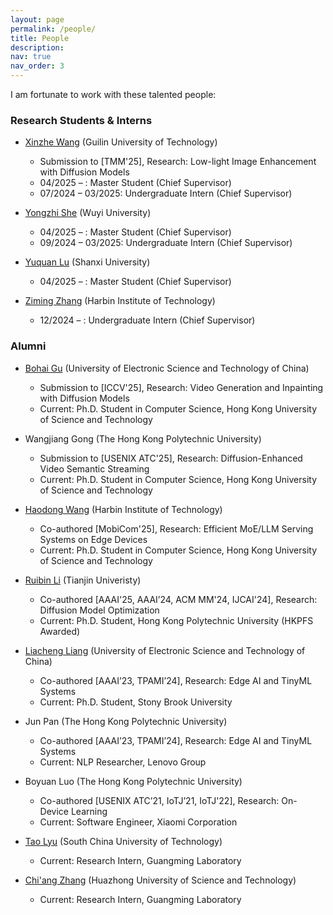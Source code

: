 ```yaml
---
layout: page
permalink: /people/
title: People
description: 
nav: true
nav_order: 3
---
```


I am fortunate to work with these talented people:

### Research Students & Interns

* [Xinzhe Wang](https://q2qx.github.io/xinzhewang.github.io/) (Guilin University of Technology)  
    * Submission to [TMM'25], Research: Low-light Image Enhancement with Diffusion Models
    * 04/2025 – : Master Student (Chief Supervisor) 
    * 07/2024 – 03/2025: Undergraduate Intern (Chief Supervisor) 

* [Yongzhi She](https://yongzhishe.github.io/) (Wuyi University)  
    * 04/2025 – : Master Student (Chief Supervisor)
    * 09/2024 – 03/2025: Undergraduate Intern (Chief Supervisor)  

* [Yuquan Lu](https://yuquanlu01.github.io/) (Shanxi University)  
    * 04/2025 – : Master Student (Chief Supervisor)

* [Ziming Zhang](https://zimingz2004.github.io/) (Harbin Institute of Technology)  
    * 12/2024 – : Undergraduate Intern (Chief Supervisor)


### Alumni

* [Bohai Gu](https://nevsnev.github.io/) (University of Electronic Science and Technology of China)  
    * Submission to [ICCV'25], Research: Video Generation and Inpainting with Diffusion Models  
    * Current: Ph.D. Student in Computer Science, Hong Kong University of Science and Technology 

* Wangjiang Gong (The Hong Kong Polytechnic University)  
    * Submission to [USENIX ATC'25], Research: Diffusion-Enhanced Video Semantic Streaming   
    * Current: Ph.D. Student in Computer Science, Hong Kong University of Science and Technology   
  
* [Haodong Wang](https://hkpeilab.github.io/people/haodong-wang/) (Harbin Institute of Technology)  
    * Co-authored [MobiCom'25], Research: Efficient MoE/LLM Serving Systems on Edge Devices   
    * Current: Ph.D. Student in Computer Science, Hong Kong University of Science and Technology   

* [Ruibin Li](https://hkpeilab.github.io/people/ruibin-li/) (Tianjin Univeristy)  
    * Co-authored [AAAI'25, AAAI’24, ACM MM'24, IJCAI'24], Research: Diffusion Model Optimization   
    * Current: Ph.D. Student, Hong Kong Polytechnic University (HKPFS Awarded)   

* [Liacheng Liang](https://jiacheng.netlify.app/) (University of Electronic Science and Technology of China)  
    * Co-authored [AAAI’23, TPAMI’24], Research: Edge AI and TinyML Systems   
    * Current: Ph.D. Student, Stony Brook University   

* Jun Pan (The Hong Kong Polytechnic University)  
    * Co-authored [AAAI’23, TPAMI’24], Research: Edge AI and TinyML Systems   
    * Current: NLP Researcher, Lenovo Group   

* Boyuan Luo (The Hong Kong Polytechnic University)   
    * Co-authored [USENIX ATC’21, IoTJ’21, IoTJ'22], Research: On-Device Learning   
    * Current: Software Engineer, Xiaomi Corporation   

* [Tao Lyu](https://lvtao65535.github.io/) (South China University of Technology)  
    * Current: Research Intern, Guangming Laboratory     

* [Chi'ang Zhang](https://zhangchiang.github.io/) (Huazhong University of Science and Technology)  
    * Current: Research Intern, Guangming Laboratory  
